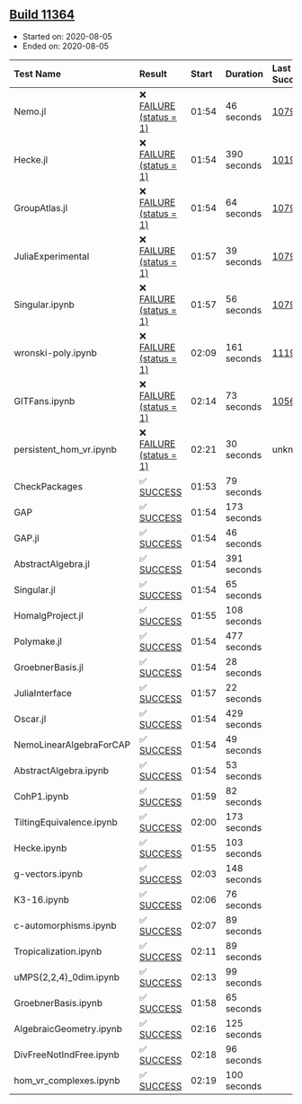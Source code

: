 ## [Build 11364](https://oscarci.mathematik.uni-kl.de/job/oscar/11364/)

* Started on: 2020-08-05
* Ended on: 2020-08-05

| Test Name    | Result | Start | Duration | Last Success | First Failure |
|:-------------|:-------|:------|:---------|:-------------|:--------------|
| Nemo.jl | ❌ [FAILURE (status = 1)](https://oscarci.mathematik.uni-kl.de/job/oscar/11364/artifact/logs/build-11364/Nemo.jl.log) | 01:54 | 46 seconds | [10790](https://oscarci.mathematik.uni-kl.de/job/oscar/10790/) | [10791](https://oscarci.mathematik.uni-kl.de/job/oscar/10791/) |
| Hecke.jl | ❌ [FAILURE (status = 1)](https://oscarci.mathematik.uni-kl.de/job/oscar/11364/artifact/logs/build-11364/Hecke.jl.log) | 01:54 | 390 seconds | [10197](https://oscarci.mathematik.uni-kl.de/job/oscar/10197/) | [10198](https://oscarci.mathematik.uni-kl.de/job/oscar/10198/) |
| GroupAtlas.jl | ❌ [FAILURE (status = 1)](https://oscarci.mathematik.uni-kl.de/job/oscar/11364/artifact/logs/build-11364/GroupAtlas.jl.log) | 01:54 | 64 seconds | [10790](https://oscarci.mathematik.uni-kl.de/job/oscar/10790/) | [10791](https://oscarci.mathematik.uni-kl.de/job/oscar/10791/) |
| JuliaExperimental | ❌ [FAILURE (status = 1)](https://oscarci.mathematik.uni-kl.de/job/oscar/11364/artifact/logs/build-11364/JuliaExperimental.log) | 01:57 | 39 seconds | [10790](https://oscarci.mathematik.uni-kl.de/job/oscar/10790/) | [10791](https://oscarci.mathematik.uni-kl.de/job/oscar/10791/) |
| Singular.ipynb | ❌ [FAILURE (status = 1)](https://oscarci.mathematik.uni-kl.de/job/oscar/11364/artifact/logs/build-11364/Singular.ipynb.log) | 01:57 | 56 seconds | [10790](https://oscarci.mathematik.uni-kl.de/job/oscar/10790/) | [10791](https://oscarci.mathematik.uni-kl.de/job/oscar/10791/) |
| wronski-poly.ipynb | ❌ [FAILURE (status = 1)](https://oscarci.mathematik.uni-kl.de/job/oscar/11364/artifact/logs/build-11364/wronski-poly.ipynb.log) | 02:09 | 161 seconds | [11192](https://oscarci.mathematik.uni-kl.de/job/oscar/11192/) | [11193](https://oscarci.mathematik.uni-kl.de/job/oscar/11193/) |
| GITFans.ipynb | ❌ [FAILURE (status = 1)](https://oscarci.mathematik.uni-kl.de/job/oscar/11364/artifact/logs/build-11364/GITFans.ipynb.log) | 02:14 | 73 seconds | [10566](https://oscarci.mathematik.uni-kl.de/job/oscar/10566/) | [10567](https://oscarci.mathematik.uni-kl.de/job/oscar/10567/) |
| persistent_hom_vr.ipynb | ❌ [FAILURE (status = 1)](https://oscarci.mathematik.uni-kl.de/job/oscar/11364/artifact/logs/build-11364/persistent_hom_vr.ipynb.log) | 02:21 | 30 seconds | unknown | unknown |
| CheckPackages | ✅ [SUCCESS](https://oscarci.mathematik.uni-kl.de/job/oscar/11364/artifact/logs/build-11364/CheckPackages.log) | 01:53 | 79 seconds |  |  |
| GAP | ✅ [SUCCESS](https://oscarci.mathematik.uni-kl.de/job/oscar/11364/artifact/logs/build-11364/GAP.log) | 01:54 | 173 seconds |  |  |
| GAP.jl | ✅ [SUCCESS](https://oscarci.mathematik.uni-kl.de/job/oscar/11364/artifact/logs/build-11364/GAP.jl.log) | 01:54 | 46 seconds |  |  |
| AbstractAlgebra.jl | ✅ [SUCCESS](https://oscarci.mathematik.uni-kl.de/job/oscar/11364/artifact/logs/build-11364/AbstractAlgebra.jl.log) | 01:54 | 391 seconds |  |  |
| Singular.jl | ✅ [SUCCESS](https://oscarci.mathematik.uni-kl.de/job/oscar/11364/artifact/logs/build-11364/Singular.jl.log) | 01:54 | 65 seconds |  |  |
| HomalgProject.jl | ✅ [SUCCESS](https://oscarci.mathematik.uni-kl.de/job/oscar/11364/artifact/logs/build-11364/HomalgProject.jl.log) | 01:55 | 108 seconds |  |  |
| Polymake.jl | ✅ [SUCCESS](https://oscarci.mathematik.uni-kl.de/job/oscar/11364/artifact/logs/build-11364/Polymake.jl.log) | 01:54 | 477 seconds |  |  |
| GroebnerBasis.jl | ✅ [SUCCESS](https://oscarci.mathematik.uni-kl.de/job/oscar/11364/artifact/logs/build-11364/GroebnerBasis.jl.log) | 01:54 | 28 seconds |  |  |
| JuliaInterface | ✅ [SUCCESS](https://oscarci.mathematik.uni-kl.de/job/oscar/11364/artifact/logs/build-11364/JuliaInterface.log) | 01:57 | 22 seconds |  |  |
| Oscar.jl | ✅ [SUCCESS](https://oscarci.mathematik.uni-kl.de/job/oscar/11364/artifact/logs/build-11364/Oscar.jl.log) | 01:54 | 429 seconds |  |  |
| NemoLinearAlgebraForCAP | ✅ [SUCCESS](https://oscarci.mathematik.uni-kl.de/job/oscar/11364/artifact/logs/build-11364/NemoLinearAlgebraForCAP.log) | 01:54 | 49 seconds |  |  |
| AbstractAlgebra.ipynb | ✅ [SUCCESS](https://oscarci.mathematik.uni-kl.de/job/oscar/11364/artifact/logs/build-11364/AbstractAlgebra.ipynb.log) | 01:54 | 53 seconds |  |  |
| CohP1.ipynb | ✅ [SUCCESS](https://oscarci.mathematik.uni-kl.de/job/oscar/11364/artifact/logs/build-11364/CohP1.ipynb.log) | 01:59 | 82 seconds |  |  |
| TiltingEquivalence.ipynb | ✅ [SUCCESS](https://oscarci.mathematik.uni-kl.de/job/oscar/11364/artifact/logs/build-11364/TiltingEquivalence.ipynb.log) | 02:00 | 173 seconds |  |  |
| Hecke.ipynb | ✅ [SUCCESS](https://oscarci.mathematik.uni-kl.de/job/oscar/11364/artifact/logs/build-11364/Hecke.ipynb.log) | 01:55 | 103 seconds |  |  |
| g-vectors.ipynb | ✅ [SUCCESS](https://oscarci.mathematik.uni-kl.de/job/oscar/11364/artifact/logs/build-11364/g-vectors.ipynb.log) | 02:03 | 148 seconds |  |  |
| K3-16.ipynb | ✅ [SUCCESS](https://oscarci.mathematik.uni-kl.de/job/oscar/11364/artifact/logs/build-11364/K3-16.ipynb.log) | 02:06 | 76 seconds |  |  |
| c-automorphisms.ipynb | ✅ [SUCCESS](https://oscarci.mathematik.uni-kl.de/job/oscar/11364/artifact/logs/build-11364/c-automorphisms.ipynb.log) | 02:07 | 89 seconds |  |  |
| Tropicalization.ipynb | ✅ [SUCCESS](https://oscarci.mathematik.uni-kl.de/job/oscar/11364/artifact/logs/build-11364/Tropicalization.ipynb.log) | 02:11 | 89 seconds |  |  |
| uMPS(2,2,4)_0dim.ipynb | ✅ [SUCCESS](https://oscarci.mathematik.uni-kl.de/job/oscar/11364/artifact/logs/build-11364/uMPS-2-2-4-_0dim.ipynb.log) | 02:13 | 99 seconds |  |  |
| GroebnerBasis.ipynb | ✅ [SUCCESS](https://oscarci.mathematik.uni-kl.de/job/oscar/11364/artifact/logs/build-11364/GroebnerBasis.ipynb.log) | 01:58 | 65 seconds |  |  |
| AlgebraicGeometry.ipynb | ✅ [SUCCESS](https://oscarci.mathematik.uni-kl.de/job/oscar/11364/artifact/logs/build-11364/AlgebraicGeometry.ipynb.log) | 02:16 | 125 seconds |  |  |
| DivFreeNotIndFree.ipynb | ✅ [SUCCESS](https://oscarci.mathematik.uni-kl.de/job/oscar/11364/artifact/logs/build-11364/DivFreeNotIndFree.ipynb.log) | 02:18 | 96 seconds |  |  |
| hom_vr_complexes.ipynb | ✅ [SUCCESS](https://oscarci.mathematik.uni-kl.de/job/oscar/11364/artifact/logs/build-11364/hom_vr_complexes.ipynb.log) | 02:19 | 100 seconds |  |  |
